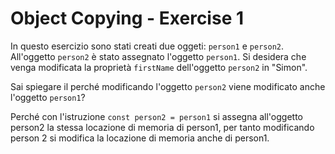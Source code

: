 # Object Copying - Exercise 1
In questo esercizio sono stati creati due oggeti: `person1` e `person2`. All'oggetto `person2` è stato assegnato l'oggetto `person1`. Si desidera che venga modificata la proprietà `firstName` dell'oggetto `person2` in "Simon".

Sai spiegare il perché modificando l'oggetto `person2` viene modificato anche l'oggetto `person1`?

Perché con l'istruzione `const person2 = person1` si assegna all'oggetto person2 la stessa locazione di memoria di person1, per tanto modificando person 2 si modifica la locazione di memoria anche di person1.